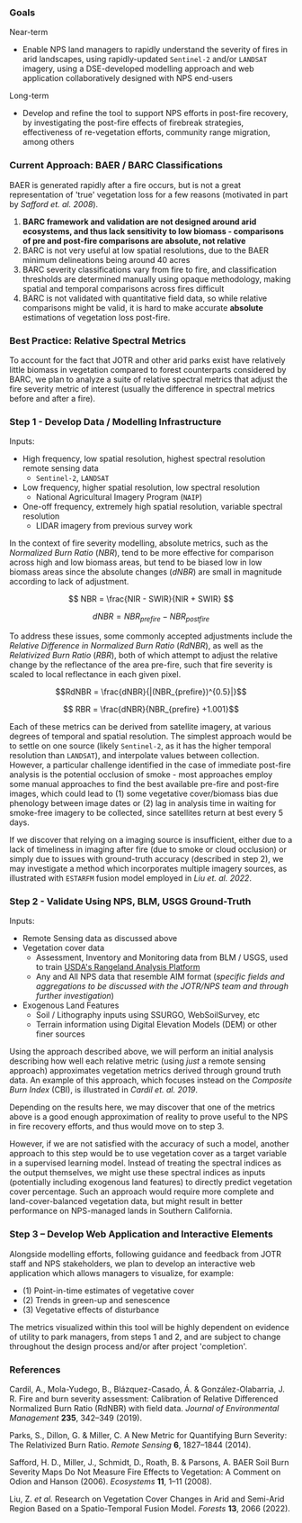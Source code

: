 ### Goals

Near-term
- Enable NPS land managers to rapidly understand the severity of fires in arid landscapes, using rapidly-updated `Sentinel-2` and/or `LANDSAT` imagery, using a DSE-developed modelling approach and web application collaboratively designed with NPS end-users

Long-term
- Develop and refine the tool to support NPS efforts in post-fire recovery, by investigating the post-fire effects of firebreak strategies, effectiveness of re-vegetation efforts, community range migration, among others

### Current Approach: BAER / BARC Classifications

BAER is generated rapidly after a fire occurs, but is not a great representation of 'true' vegetation loss for a few reasons (motivated in part by *Safford et. al. 2008*). 

1) **BARC framework and validation are not designed around arid ecosystems, and thus lack sensitivity to low biomass - comparisons of pre and post-fire comparisons are absolute, not relative**
2) BARC is not very useful at low spatial resolutions, due to the BAER minimum delineations being around 40 acres
3) BARC severity classifications vary from fire to fire, and classification thresholds are determined manually using opaque methodology, making spatial and temporal comparisons across fires difficult
4) BARC is not validated with quantitative field data, so while relative comparisons might be valid, it is hard to make accurate **absolute** estimations of vegetation loss post-fire.

### Best Practice: Relative Spectral Metrics

To account for the fact that JOTR and other arid parks exist have relatively little biomass in vegetation compared to forest counterparts considered by BARC, we plan to analyze a suite of relative spectral metrics that adjust the fire severity metric of interest (usually the difference in spectral metrics before and after a fire).

### Step 1 - Develop Data / Modelling Infrastructure

Inputs:
- High frequency, low spatial resolution, highest spectral resolution remote sensing data
	- `Sentinel-2`, `LANDSAT`
- Low frequency, higher spatial resolution, low spectral resolution 
	- National Agricultural Imagery Program (`NAIP`)
- One-off frequency, extremely high spatial resolution, variable spectral resolution
	- LIDAR imagery from previous survey work

In the context of fire severity modelling, absolute metrics, such as the *Normalized Burn Ratio* ($NBR$), tend to be more effective for comparison across high and low biomass areas, but tend to be biased low in low biomass areas since the absolute changes ($dNBR$) are small in magnitude according to lack of adjustment. 

$$ NBR = \frac{NIR - SWIR}{NIR + SWIR} $$

$$ dNBR = NBR_{prefire} - NBR_{postfire}$$

To address these issues, some commonly accepted adjustments include the *Relative Difference in Normalized Burn Ratio* ($RdNBR$), as well as the *Relativized Burn Ratio* ($RBR$),  both of which attempt to adjust the relative change by the reflectance of the area pre-fire, such that fire severity is scaled to local reflectance in each given pixel.

$$RdNBR = \frac{dNBR}{|(NBR_{prefire})^{0.5}|}$$

$$ RBR = \frac{dNBR}{NBR_{prefire} +1.001}$$

Each of these metrics can be derived from satellite imagery, at various degrees of temporal and spatial resolution. The simplest approach would be to settle on one source (likely `Sentinel-2`, as it has the higher temporal resolution than `LANDSAT`), and interpolate values between collection. However, a particular challenge identified in the case of immediate post-fire analysis is the potential occlusion of smoke - most approaches employ some manual approaches to find the best available pre-fire and post-fire images, which could lead to (1) some vegetative cover/biomass bias due phenology between image dates or (2) lag in analysis time in waiting for smoke-free imagery to be collected, since satellites return at best every 5 days. 

If we discover that relying on a imaging source is insufficient, either due to a lack of timeliness in imaging after fire (due to smoke or cloud occlusion) or simply due to issues with ground-truth accuracy (described in step 2), we may investigate a method which incorporates multiple imagery sources, as illustrated with `ESTARFM` fusion model employed in *Liu et. al. 2022*. 
### Step 2 - Validate Using NPS, BLM, USGS Ground-Truth

Inputs:
- Remote Sensing data as discussed above
- Vegetation cover data
	- Assessment, Inventory and Monitoring data from BLM / USGS, used to train [USDA's Rangeland Analysis Platform](https://rangelands.app/)
	- Any and All NPS data that resemble AIM format (*specific fields and aggregations to be discussed with the JOTR/NPS team and through further investigation*)
- Exogenous Land Features
	- Soil / Lithography inputs using SSURGO, WebSoilSurvey, etc
	- Terrain information using Digital Elevation Models (DEM) or other finer sources

Using the approach described above, we will perform an initial analysis describing how well each relative metric (using *just* a remote sensing approach) approximates vegetation metrics derived through ground truth data. An example of this approach, which focuses instead on the *Composite Burn Index* (CBI), is illustrated in *Cardil et. al. 2019*.

Depending on the results here, we may discover that one of the metrics above is a good enough approximation of reality to prove useful to the NPS in fire recovery efforts, and thus would move on to step 3. 

However, if we are not satisfied with the accuracy of such a model, another approach to this step would be to use vegetation cover as a target variable in a supervised learning model. Instead of treating the spectral indices as the output themselves, we might use these spectral indices as inputs (potentially including exogenous land features) to directly predict vegetation cover percentage. Such an approach would require more complete and land-cover-balanced vegetation data, but might result in better performance on NPS-managed lands in Southern California. 

### Step 3 – Develop Web Application and Interactive Elements

Alongside modelling efforts, following guidance and feedback from JOTR staff and NPS stakeholders, we plan to develop an interactive web application which allows managers to visualize, for example:
- (1) Point-in-time estimates of vegetative cover
- (2) Trends in green-up and senescence
- (3) Vegetative effects of disturbance

The metrics visualized within this tool will be highly dependent on evidence of utility to park managers, from steps 1 and 2, and are subject to change throughout the design process and/or after project 'completion'.

### References
Cardil, A., Mola-Yudego, B., Blázquez-Casado, Á. & González-Olabarria, J. R. Fire and burn severity assessment: Calibration of Relative Differenced Normalized Burn Ratio (RdNBR) with field data. _Journal of Environmental Management_ **235**, 342–349 (2019).

Parks, S., Dillon, G. & Miller, C. A New Metric for Quantifying Burn Severity: The Relativized Burn Ratio. _Remote Sensing_ **6**, 1827–1844 (2014).

Safford, H. D., Miller, J., Schmidt, D., Roath, B. & Parsons, A. BAER Soil Burn Severity Maps Do Not Measure Fire Effects to Vegetation: A Comment on Odion and Hanson (2006). _Ecosystems_ **11**, 1–11 (2008).

Liu, Z. _et al._ Research on Vegetation Cover Changes in Arid and Semi-Arid Region Based on a Spatio-Temporal Fusion Model. _Forests_ **13**, 2066 (2022).
